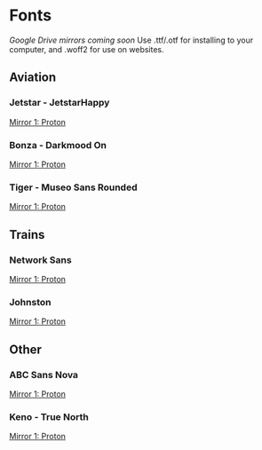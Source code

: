 # Fonts
*Google Drive mirrors coming soon*
Use .ttf/.otf for installing to your computer, and .woff2 for use on websites.

## Aviation
### Jetstar - JetstarHappy
[Mirror 1: Proton](https://drive.proton.me/urls/X0Q7C1R1HM#5QNfCp48dcXN)
### Bonza - Darkmood On
[Mirror 1: Proton](https://drive.proton.me/urls/87BJ81DKE0#Hs7bo9kb9mlJ)
### Tiger - Museo Sans Rounded
[Mirror 1: Proton](https://drive.proton.me/urls/XWEMD6ATK0#pgJWl1X3UJ7u)

## Trains
### Network Sans
[Mirror 1: Proton](https://drive.proton.me/urls/387VS0TARG#OvRpJJrD4O5J)
### Johnston
[Mirror 1: Proton](https://drive.proton.me/urls/DQB25TTR9R#J8X7DT2xpF1B)

## Other
### ABC Sans Nova
[Mirror 1: Proton](https://drive.proton.me/urls/ZF9GR8AKYW#KuB48oqGRT3e)
### Keno - True North
[Mirror 1: Proton](https://drive.proton.me/urls/1A9H6P4RQR#6evqlRp4HHpb)